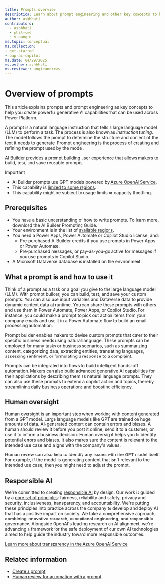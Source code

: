 ```yaml
---
title: Prompts overview
description: Learn about prompt engineering and other key concepts to help you create powerful applications that can generate text from your input.
author: ashbhati
contributors:
  - ashbhati
  - phil-cmd
  - v-aangie
ms.topic: conceptual
ms.collection: 
- get-started
- bap-ai-copilot
ms.date: 04/29/2025
ms.author: ashbhati
ms.reviewer: angieandrews
---
```


# Overview of prompts

This article explains prompts and prompt engineering as key concepts to help you create powerful generative AI capabilities that can be used across Power Platform.

A prompt is a natural language instruction that tells a large language model (LLM) to perform a task. The process is also known as *instruction tuning*. The model follows the prompt to determine the structure and content of the text it needs to generate. Prompt engineering is the process of creating and refining the prompt used by the model.

AI Builder provides a prompt building user experience that allows makers to build, test, and save reusable prompts.

> [!IMPORTANT]
> - AI Builder prompts use GPT models powered by [Azure OpenAI Service](/azure/ai-services/openai/whats-new). 
> - This capability is [limited to some regions](availability-region.md#prompts).
> - This capability might be subject to usage limits or capacity throttling.

## Prerequisites

- You have a basic understanding of how to write prompts. To learn more, download the [AI Builder Prompting Guide](https://aka.ms/promptguide).
- Your environment is in the list of [available regions](availability-region.md).
- You need a Power Apps, Power Automate or Copilot Studio license, and:
    - Pre-purchased AI Builder credits if you use prompts in Power Apps or Power Automate.
    - Pre-purchased messages, or pay-as-you-go active for messages if you use prompts in Copilot Studio.
- A Microsoft Dataverse database is installed on the environment.

## What a prompt is and how to use it

Think of a prompt as a task or a goal you give to the large language model (LLM). With prompt builder, you can build, test, and save your custom prompts. You can also use input variables and Dataverse data to provide dynamic context data at runtime. You can share these prompts with others and use them in Power Automate, Power Apps, or Copilot Studio. For instance, you could make a prompt to pick out action items from your company emails and use it in a Power Automate flow to build an email processing automation.

Prompt builder enables makers to devise custom prompts that cater to their specific business needs using natural language. These prompts can be employed for many tasks or business scenarios, such as summarizing content, categorizing data, extracting entities, translating languages, assessing sentiment, or formulating a response to a complaint.

Prompts can be integrated into flows to build intelligent hands-off automation. Makers can also build advanced generative AI capabilities for their applications by describing them as natural language prompts. They can also use these prompts to extend a copilot action and topics, thereby streamlining daily business operations and boosting efficiency.

## Human oversight

Human oversight is an important step when working with content generated from a GPT model. Large language models like GPT are trained on huge amounts of data. AI-generated content can contain errors and biases. A human should review it before you post it online, send it to a customer, or use it to inform a business decision. Human oversight helps you to identify potential errors and biases. It also makes sure the content is relevant to the intended use case and aligns with the company's values.

Human review can also help to identify any issues with the GPT model itself. For example, if the model is generating content that isn't relevant to the intended use case, then you might need to adjust the prompt.

## Responsible AI

We're committed to creating [responsible AI](https://blogs.microsoft.com/on-the-issues/2023/02/02/responsible-ai-chatgpt-artificial-intelligence/) by design. Our work is guided by a [core set of principles](https://www.microsoft.com/ai/responsible-ai): fairness, reliability and safety, privacy and security, inclusiveness, transparency, and accountability. We're putting these principles into practice across the company to develop and deploy AI that has a positive impact on society. We take a comprehensive approach, combining innovative research, exceptional engineering, and responsible governance. Alongside OpenAI's leading research on AI alignment, we're advancing a framework for the safe deployment of our own AI technologies aimed to help guide the industry toward more responsible outcomes.

[Learn more about transparency in the Azure OpenAI Service](/legal/cognitive-services/openai/transparency-note?context=%2Fazure%2Fcognitive-services%2Fopenai%2Fcontext%2Fcontext)

## Related information

- [Create a prompt](create-a-custom-prompt.md)
- [Human review for automation with a prompt](azure-openai-human-review.md)

